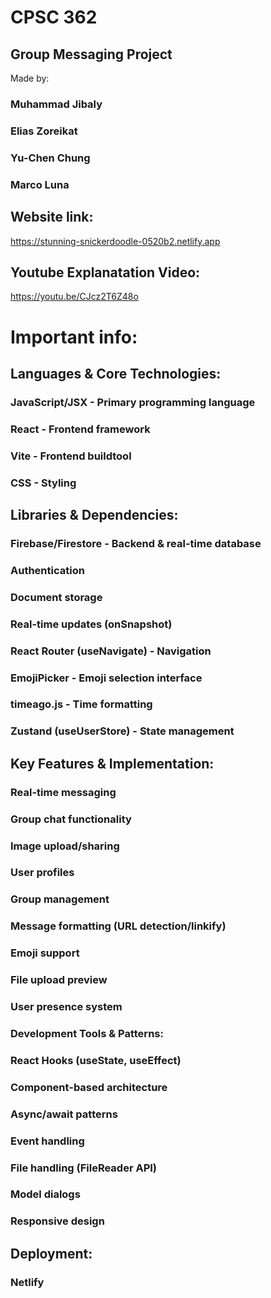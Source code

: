 # CPSC 362


## Group Messaging Project


Made by:

### Muhammad Jibaly

### Elias Zoreikat

### Yu-Chen Chung

### Marco Luna



## Website link:

https://stunning-snickerdoodle-0520b2.netlify.app

## Youtube Explanatation Video:

https://youtu.be/CJcz2T6Z48o


# Important info:


## Languages & Core Technologies:


### JavaScript/JSX - Primary programming language

### React - Frontend framework

### Vite - Frontend buildtool 

### CSS - Styling


## Libraries & Dependencies:


### Firebase/Firestore - Backend & real-time database

### Authentication

### Document storage

### Real-time updates (onSnapshot)

### React Router (useNavigate) - Navigation

### EmojiPicker - Emoji selection interface

### timeago.js - Time formatting

### Zustand (useUserStore) - State management


## Key Features & Implementation:


### Real-time messaging

### Group chat functionality

### Image upload/sharing

### User profiles

### Group management

### Message formatting (URL detection/linkify)

### Emoji support

### File upload preview

### User presence system

### Development Tools & Patterns:

### React Hooks (useState, useEffect)

### Component-based architecture

### Async/await patterns

### Event handling

### File handling (FileReader API)

### Model dialogs

### Responsive design

## Deployment:

### Netlify
